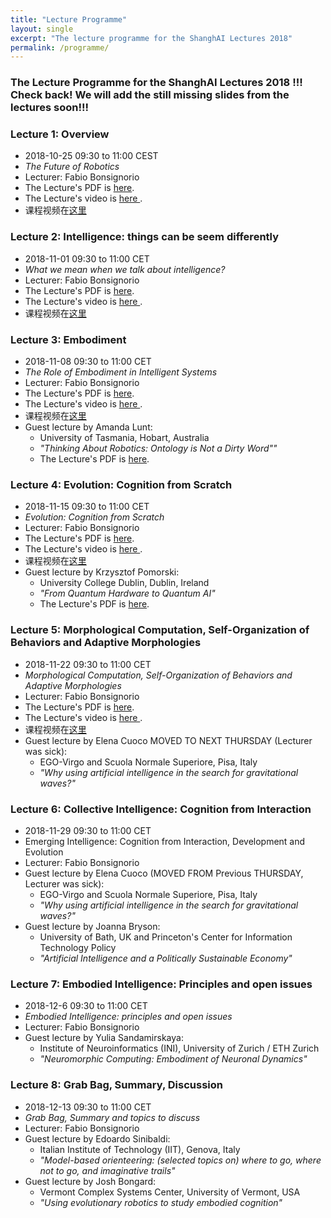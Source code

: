 ```yaml
---
title: "Lecture Programme"
layout: single
excerpt: "The lecture programme for the ShanghAI Lectures 2018"
permalink: /programme/
---
```


### The Lecture Programme for the ShanghAI Lectures 2018 !!! Check back! We will add the still missing slides from the lectures soon!!!


### Lecture 1: Overview
* 2018-10-25  09:30 to 11:00 CEST 
* *The Future of Robotics* 
* Lecturer: Fabio Bonsignorio
 * The Lecture's PDF is [here](https://shanghai-lectures.github.io/slides/Lecture01_2018ShailIntroV1.91OVERVIEWVeryShort-ilovepdf-compressed.pdf).
* The Lecture's video is <a href="https://www.youtube.com/watch?v=AUqmMlOGlpY" target="_blank">  here </a>.
* 课程视频在[这里](https://v.youku.com/v_show/id_XMzg5ODgzMjAzMg==.html?spm=a2h0j.11185381.listitem_page1.5!2~A)

### Lecture 2: Intelligence: things can be seem differently
* 2018-11-01 09:30 to 11:00 CET 
* *What we mean when we talk about intelligence?* 
* Lecturer: Fabio Bonsignorio
* The Lecture's PDF is [here](https://shanghai-lectures.github.io/slides/Lecture02_2018SlidesFabV1.1.pdf).
* The Lecture's video is <a href="https://www.youtube.com/watch?v=Tz8ue_XL2kU" target="_blank">  here </a>. 
* 课程视频在[这里](https://v.youku.com/v_show/id_XMzg5ODgzMzQ4OA==.html?spm=a2h0j.11185381.listitem_page1.5~A)

### Lecture 3: Embodiment
* 2018-11-08 09:30 to 11:00 CET 
* *The Role of Embodiment in Intelligent Systems* 
* Lecturer: Fabio Bonsignorio
* The Lecture's PDF is [here](https://shanghai-lectures.github.io/slides/Lecture3_2018Nov8EmbodimentPDF.pdf).
* The Lecture's video is <a href="https://www.youtube.com/watch?v=7bEFbFbegYA" target="_blank">  here </a>. 
* 课程视频在[这里](http://v.youku.com/v_show/id_XMzkxNTg5MTgwNA==.html?spm=a2hzp.8244740.0.0)
* Guest lecture by Amanda Lunt: 
  * University of Tasmania, Hobart, Australia
  * *"Thinking About Robotics: Ontology is Not a Dirty Word""*
  * The Lecture's PDF is [here](https://shanghai-lectures.github.io/Robots_Organisations_and_OntologyALuntNov8GuestLecture.pdf).

### Lecture 4: Evolution: Cognition from Scratch
* 2018-11-15 09:30 to 11:00 CET 
* *Evolution: Cognition from Scratch* 
* Lecturer: Fabio Bonsignorio
* The Lecture's PDF is [here](https://shanghai-lectures.github.io/slides/Lecture4_2018Nov15EvolutionCognitionFromScratchPDF.pdf).
* The Lecture's video is <a href="https://www.youtube.com/watch?v=mc7gctooccE" target="_blank">  here </a>. 
* 课程视频在[这里](https://v.youku.com/v_show/id_XMzkyMTIyNDI0MA==.html?spm=a2hzp.8244740.0.0)
* Guest lecture by Krzysztof Pomorski: 
  * University College Dublin, Dublin, Ireland
  * *"From Quantum Hardware to Quantum AI"*
  * The Lecture's PDF is [here](https://shanghai-lectures.github.io/slides/ShanghaiAI_15-11-2018_qAIKrzysztofPomorskiPDF.pdf).

### Lecture 5: Morphological Computation, Self-Organization of Behaviors and Adaptive Morphologies
* 2018-11-22 09:30 to 11:00 CET
* *Morphological Computation, Self-Organization of Behaviors and Adaptive Morphologies* 
* Lecturer: Fabio Bonsignorio
* The Lecture's PDF is [here]().
* The Lecture's video is <a href="https://youtu.be/axQWURwv_Oo" target="_blank">  here </a>. 
* 课程视频在[这里]()
* Guest lecture by Elena Cuoco MOVED TO NEXT THURSDAY (Lecturer was sick): 
  * EGO-Virgo and Scuola Normale Superiore, Pisa, Italy
  * *"Why using artificial intelligence in the search for gravitational waves?"*


### Lecture 6: Collective Intelligence: Cognition from Interaction
* 2018-11-29 09:30 to 11:00 CET 
* Emerging Intelligence: Cognition from Interaction, Development and Evolution 
* Lecturer: Fabio Bonsignorio
* Guest lecture by Elena Cuoco (MOVED FROM Previous THURSDAY, Lecturer was sick): 
  * EGO-Virgo and Scuola Normale Superiore, Pisa, Italy
  * *"Why using artificial intelligence in the search for gravitational waves?"*
* Guest lecture by Joanna Bryson: 
  * University of Bath, UK and Princeton's Center for Information Technology Policy
  * *"Artificial Intelligence and a Politically Sustainable Economy"*
  
### Lecture 7: Embodied Intelligence: Principles and open issues
* 2018-12-6  09:30 to 11:00 CET
* *Embodied Intelligence: principles and open issues* 
* Lecturer: Fabio Bonsignorio
* Guest lecture by Yulia Sandamirskaya: 
  * Institute of Neuroinformatics (INI), University of Zurich / ETH Zurich
  * *"Neuromorphic Computing: Embodiment of Neuronal Dynamics"*
  
  
### Lecture  8: Grab Bag, Summary, Discussion
* 2018-12-13 09:30 to 11:00 CET
* *Grab Bag, Summary and topics to discuss* 
* Lecturer: Fabio Bonsignorio
* Guest lecture by Edoardo Sinibaldi: 
  * Italian Institute of Technology (IIT), Genova, Italy
  * *"Model-based orienteering: (selected topics on) where to go, where not to go, and imaginative trails"*
* Guest lecture by Josh Bongard: 
  * Vermont Complex Systems Center, University of Vermont, USA
  * *"Using evolutionary robotics to study embodied cognition"*


